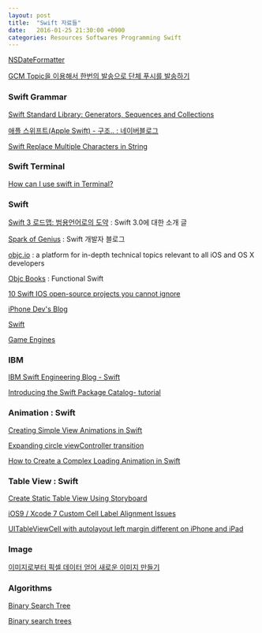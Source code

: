 ```yaml
---
layout: post
title:  "Swift 자료들"
date:   2016-01-25 21:30:00 +0900
categories: Resources Softwares Programming Swift
---
```


[^LetSwift]: Swift 개발자들이 만나고, 배우고, 즐기는 컨퍼런스 [LET'SWIFT](http://www.letswift.kr/2016/)

[NSDateFormatter](https://developer.apple.com/library/mac/documentation/Cocoa/Reference/Foundation/Classes/NSDateFormatter_Class/)

[GCM Topic을 이용해서 한번의 발송으로 단체 푸시를 발송하기](http://theeye.pe.kr/archives/category/dumb-programmer/dev-ios)

### Swift Grammar

[Swift Standard Library: Generators, Sequences and Collections](http://iosdeveloperzone.com/2014/10/13/swift-standard-library-generators-sequences-and-collections/)

[애플 스위프트(Apple Swift) - 구조.. : 네이버블로그](http://blog.naver.com/seotaji/220130395515)

[Swift Replace Multiple Characters in String](http://stackoverflow.com/questions/28059543/swift-replace-multiple-characters-in-string)


### Swift Terminal

[How can I use swift in Terminal?](http://stackoverflow.com/questions/24011120/how-can-i-use-swift-in-terminal)


### Swift

[Swift 3 로드맵: 범용언어로의 도약](https://realm.io/kr/news/swift-3-roadmap/) : Swift 3.0에 대한 소개 글

[Spark of Genius](http://sparkapple.com) : Swift 개발자 블로그


[objc.io](https://www.objc.io) : a platform for in-depth technical topics relevant to all iOS and OS X developers

[Objc Books](https://www.objc.io/books/) : Functional Swift

[10 Swift IOS open-source projects you cannot ignore](https://medium.com/swift-programming/15-swift-ios-open-source-projects-you-cannot-ignore-6bd4ac37d7dd#.u4c67ja0u)

[iPhone Dev's Blog](http://blog.naver.com/seotaji)

[Swift](https://github.com/showcases/swift)

[Game Engines](https://github.com/showcases/game-engines)


### IBM

[IBM Swift Engineering Blog - Swift](https://developer.ibm.com/swift/blogs/)

[Introducing the Swift Package Catalog- tutorial](https://developer.ibm.com/swift/2016/02/22/introducing-swift-package-catalog/)


### Animation : Swift

[Creating Simple View Animations in Swift](http://www.appcoda.com/view-animation-in-swift/)

[Expanding circle viewController transition](http://zappdesigntemplates.com/expanding-circle-viewcontroller-transition/)

[How to Create a Complex Loading Animation in Swift](https://www.raywenderlich.com/102590/how-to-create-a-complex-loading-animation-in-swift)

### Table View : Swift

[Create Static Table View Using Storyboard](http://www.appcoda.com/ios-static-table-view-storyboard/)

[iOS9 / Xcode 7 Custom Cell Label Alignment Issues](http://stackoverflow.com/questions/32822647/ios9-xcode-7-custom-cell-label-alignment-issues)

[UITableViewCell with autolayout left margin different on iPhone and iPad](http://stackoverflow.com/questions/27420888/uitableviewcell-with-autolayout-left-margin-different-on-iphone-and-ipad)


### Image

[이미지로부터 픽셀 데이터 얻어 새로운 이미지 만들기](http://blog.weirdx.io/post/24742)

### Algorithms

[Binary Search Tree](https://gist.github.com/pocketkk/f7d2ba819b46725229a4)

[Binary search trees](http://waynewbishop.com/swift/binary-search-trees/)
